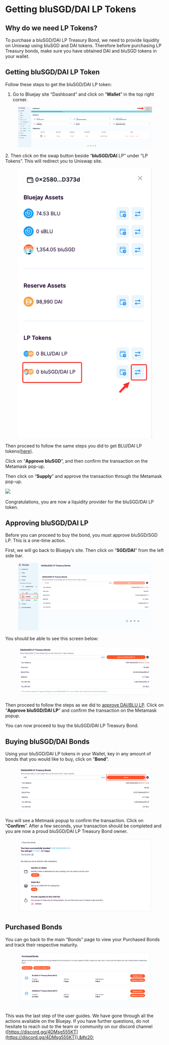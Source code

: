 # Getting bluSGD/DAI LP Tokens

## Why do we need LP Tokens?

To purchase a bluSGD/DAI LP Treasury Bond, we need to provide liquidity on Uniswap using bluSGD and DAI tokens. Therefore before purchasing LP Treasury bonds, make sure you have obtained DAI and bluSGD tokens in your wallet.

## Getting bluSGD/DAI LP Token

Follow these steps to get the bluSGD/DAI LP token:

1. Go to Bluejay site “Dashboard” and click on “**Wallet**” in the top right corner.

<figure><img src="../../.gitbook/assets/SCR-20221025-htq.png" alt=""><figcaption></figcaption></figure>

2\. Then click on the swap button beside “**bluSGD/DAI** LP” under “LP Tokens”. This will redirect you to Uniswap site.

<figure><img src="../../.gitbook/assets/SCR-20221025-l9d.png" alt=""><figcaption></figcaption></figure>

Then proceed to follow the same steps you did to get BLU/DAI LP tokens([here](../testnet-user-guides/getting-dai-blu-lp-tokens.md#getting-dai-blu-lp-token)).

Click on “**Approve bluSGD**”, and then confirm the transaction on the Metamask pop-up.

Then click on “**Supply**” and approve the transaction through the Metamask pop-up.

![](../../.gitbook/assets/supply\_1.png)

Congratulations, you are now a liquidity provider for the bluSGD/DAI LP token.

## Approving bluSGD/DAI LP

Before you can proceed to buy the bond, you must approve bluSGD/SGD LP. This is a one-time action.

First, we will go back to Bluejay’s site. Then click on “**SGD/DAI**” from the left side bar.

<figure><img src="../../.gitbook/assets/SCR-20221025-lda.png" alt=""><figcaption></figcaption></figure>

You should be able to see this screen below:

<figure><img src="../../.gitbook/assets/SCR-20221025-lmu.png" alt=""><figcaption></figcaption></figure>

Then proceed to follow the steps as we did to [approve DAI/BLU LP](../testnet-user-guides/getting-dai-blu-lp-tokens.md#approving-dai-blu-lp). Click on “**Approve bluSGD/DAI LP**” and confirm the transaction on the Metamask popup.

You can now proceed to buy the bluSGD/DAI LP Treasury Bond.

## Buying bluSGD/DAI Bonds

Using your bluSGD/DAI LP tokens in your Wallet, key in any amount of bonds that you would like to buy, click on “**Bond**”.

<figure><img src="../../.gitbook/assets/SCR-20221025-lqf.png" alt=""><figcaption></figcaption></figure>

You will see a Metmask popup to confirm the transaction. Click on “**Confirm**”. After a few seconds, your transaction should be completed and you are now a proud bluSGD/DAI LP Treasury Bond owner.

<figure><img src="../../.gitbook/assets/SCR-20221025-m8u.png" alt=""><figcaption></figcaption></figure>

## Purchased Bonds

You can go back to the main “Bonds” page to view your Purchased Bonds and track their respective maturity.

<figure><img src="../../.gitbook/assets/SCR-20221025-m9q.png" alt=""><figcaption></figcaption></figure>

This was the last step of the user guides. We have gone through all the actions available on the Bluejay. If you have further questions, do not hesitate to reach out to the team or community on our discord channel ([https://discord.gg/4DMsg555KT](https://discord.gg/4DMsg555KT)).&#x20;
